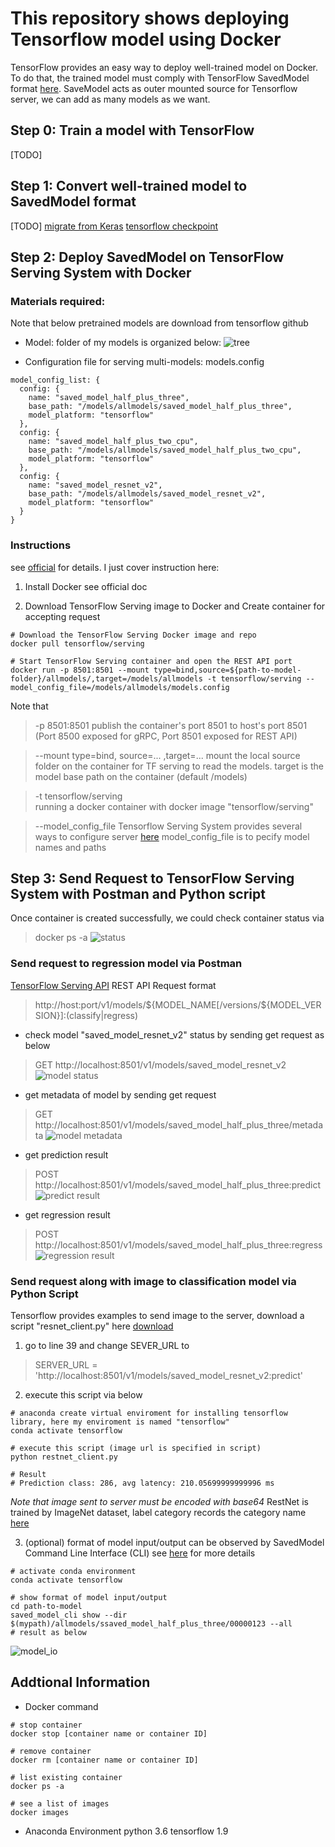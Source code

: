 # This repository shows deploying Tensorflow model using Docker

TensorFlow provides an easy way to deploy well-trained model on Docker. To do that, the trained model must comply with TensorFlow SavedModel format [here](https://github.com/tensorflow/tensorflow/blob/master/tensorflow/python/saved_model/README.md). SaveModel acts as outer mounted source for Tensorflow server, we can add as many models as we want.


## Step 0: Train a model with TensorFlow
[TODO]


## Step 1: Convert well-trained model to SavedModel format
[TODO]
[migrate from Keras](https://www.tensorflow.org/guide/saved_model)
[tensorflow checkpoint](https://www.tensorflow.org/guide/checkpoint)


## Step 2: Deploy SavedModel on TensorFlow Serving System with Docker

### Materials required: 
Note that below pretrained models are download from tensorflow github
- Model: folder of my models is organized below:
![tree](./materials/tree.png)

- Configuration file for serving multi-models: models.config
```
model_config_list: {
  config: {
    name: "saved_model_half_plus_three",
    base_path: "/models/allmodels/saved_model_half_plus_three",
    model_platform: "tensorflow"
  },
  config: {
    name: "saved_model_half_plus_two_cpu",
    base_path: "/models/allmodels/saved_model_half_plus_two_cpu",
    model_platform: "tensorflow"
  },
  config: {
    name: "saved_model_resnet_v2",
    base_path: "/models/allmodels/saved_model_resnet_v2",
    model_platform: "tensorflow"
  }
}
```

### Instructions
see [official](https://www.tensorflow.org/tfx/serving/docker) for details. I just cover instruction here:

1. Install Docker
see official doc

2. Download TensorFlow Serving image to Docker and Create container for accepting request

```
# Download the TensorFlow Serving Docker image and repo
docker pull tensorflow/serving

# Start TensorFlow Serving container and open the REST API port
docker run -p 8501:8501 --mount type=bind,source=${path-to-model-folder}/allmodels/,target=/models/allmodels -t tensorflow/serving --model_config_file=/models/allmodels/models.config
```

Note that
> -p 8501:8501 
publish the container's port 8501 to host's port 8501 (Port 8500 exposed for gRPC, Port 8501 exposed for REST API)

> --mount type=bind, source=... ,target=... 
mount the local source folder on the container for TF serving to read the models.
target is the model base path on the container (default /models)

> -t tensorflow/serving  
running a docker container with docker image "tensorflow/serving"

> --model_config_file
Tensorflow Serving System provides several ways to configure server [here](https://www.tensorflow.org/tfx/serving/serving_config) model_config_file is to pecify model names and paths

## Step 3: Send Request to TensorFlow Serving System with Postman and Python script
Once container is created successfully, we could check container status via
> docker ps -a
![status](./materials/ps.png)

### Send request to regression model via Postman
[TensorFlow Serving API](https://www.tensorflow.org/tfx/serving/api_rest)
REST API Request format
> http://host:port/v1/models/${MODEL_NAME[/versions/${MODEL_VERSION}]:(classify|regress)

- check model "saved_model_resnet_v2" status by sending get request as below 
> GET http://localhost:8501/v1/models/saved_model_resnet_v2
![model status](./materials/model_status.png)

- get metadata of model by sending get request
> GET http://localhost:8501/v1/models/saved_model_half_plus_three/metadata
![model metadata](./materials/model_metadata.png)

- get prediction result
> POST http://localhost:8501/v1/models/saved_model_half_plus_three:predict
![predict result](./materials/predict_result.png)

- get regression result
> POST http://localhost:8501/v1/models/saved_model_half_plus_three:regress
![regression result](./materials/regression_result.png)


### Send request along with image to classification model via Python Script
Tensorflow provides examples to send image to the server, download a script "resnet_client.py" here [download](https://github.com/tensorflow/serving/tree/master/tensorflow_serving/example/resnet_client.py)

1. go to line 39 and change SEVER_URL to 
> SERVER_URL = 'http://localhost:8501/v1/models/saved_model_resnet_v2:predict'

2. execute this script via below
```
# anaconda create virtual enviroment for installing tensorflow library, here my enviroment is named "tensorflow"
conda activate tensorflow

# execute this script (image url is specified in script)
python restnet_client.py 

# Result
# Prediction class: 286, avg latency: 210.05699999999996 ms
```
*Note that image sent to server must be encoded with base64*
RestNet is trained by ImageNet dataset, label category records the category name [here](https://gist.github.com/yrevar/942d3a0ac09ec9e5eb3a)

3. (optional) format of model input/output can be observed by SavedModel Command Line Interface (CLI)
see [here](https://www.tensorflow.org/guide/saved_model#saved_model_cli) for more details
```
# activate conda environment
conda activate tensorflow

# show format of model input/output
cd path-to-model
saved_model_cli show --dir $(mypath)/allmodels/ssaved_model_half_plus_three/00000123 --all
# result as below
```
![model_io](./materials/model_io.png)

## Addtional Information

- Docker command
```
# stop container 
docker stop [container name or container ID]

# remove container
docker rm [container name or container ID]

# list existing container
docker ps -a

# see a list of images
docker images
```

- Anaconda Environment
python 3.6
tensorflow 1.9













